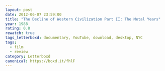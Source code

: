 ```yaml
---
layout: post 
date: 2012-06-07 23:59:00
title: "The Decline of Western Civilization Part II: The Metal Years"
year: 1988
rating: 0.8
rewatch: true
tags_letterboxd: documentary, YouTube, download, desktop, NYC
tags:
  - film
  - review
category: Letterboxd
canonical: https://boxd.it/fhlF
---
```

